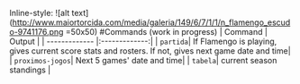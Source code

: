 Inline-style:
![alt text](http://www.maiortorcida.com/media/galeria/149/6/7/1/1/n_flamengo_escudo-9741176.png =50x50)
#Commands (work in progress)
| Command       | Output        |
| ------------- |:-------------:|
| `partida`| If Flamengo is playing, gives current score stats and rosters. If not, gives next game date and time|
| `proximos-jogos`| Next 5 games' date and time|
| `tabela`| current season standings      |
